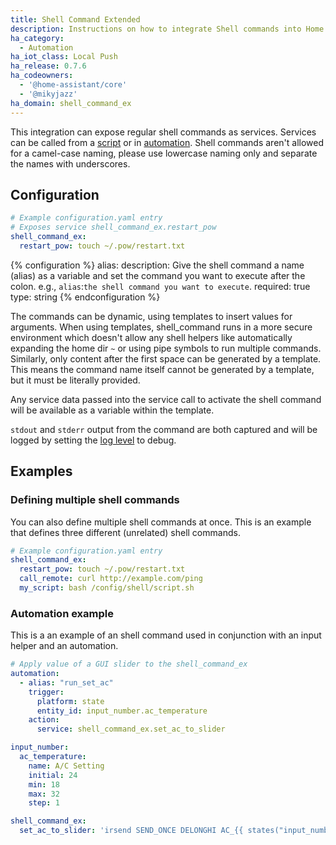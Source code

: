 ```yaml
---
title: Shell Command Extended
description: Instructions on how to integrate Shell commands into Home Assistant.
ha_category:
  - Automation
ha_iot_class: Local Push
ha_release: 0.7.6
ha_codeowners:
  - '@home-assistant/core'
  - '@mikyjazz'
ha_domain: shell_command_ex
---
```


This integration can expose regular shell commands as services. Services can be called from a [script] or in [automation].
Shell commands aren't allowed for a camel-case naming, please use lowercase naming only and separate the names with underscores.

[script]: /integrations/script/
[automation]: /getting-started/automation/

## Configuration

```yaml
# Example configuration.yaml entry
# Exposes service shell_command_ex.restart_pow
shell_command_ex:
  restart_pow: touch ~/.pow/restart.txt
```

{% configuration %}
alias:
  description: Give the shell command a name (alias) as a variable and set the command you want to execute after the colon. e.g., `alias`:`the shell command you want to execute`.
  required: true
  type: string
{% endconfiguration %}

The commands can be dynamic, using templates to insert values for arguments. When using templates, shell_command runs in a more secure environment which doesn't allow any shell helpers like automatically expanding the home dir `~` or using pipe symbols to run multiple commands. Similarly, only content after the first space can be generated by a template. This means the command name itself cannot be generated by a template, but it must be literally provided.

Any service data passed into the service call to activate the shell command will be available as a variable within the template.

`stdout` and `stderr` output from the command are both captured and will be logged by setting the [log level](/integrations/logger/) to debug.

## Examples

### Defining multiple shell commands

You can also define multiple shell commands at once. This is an example
that defines three different (unrelated) shell commands.

```yaml
# Example configuration.yaml entry
shell_command_ex:
  restart_pow: touch ~/.pow/restart.txt
  call_remote: curl http://example.com/ping
  my_script: bash /config/shell/script.sh
```

### Automation example

This is a an example of an shell command used in conjunction with an input
helper and an automation.


```yaml
# Apply value of a GUI slider to the shell_command_ex
automation:
  - alias: "run_set_ac"
    trigger:
      platform: state
      entity_id: input_number.ac_temperature
    action:
      service: shell_command_ex.set_ac_to_slider

input_number:
  ac_temperature:
    name: A/C Setting
    initial: 24
    min: 18
    max: 32
    step: 1

shell_command_ex:
  set_ac_to_slider: 'irsend SEND_ONCE DELONGHI AC_{{ states("input_number.ac_temperature") }}_AUTO'
```
